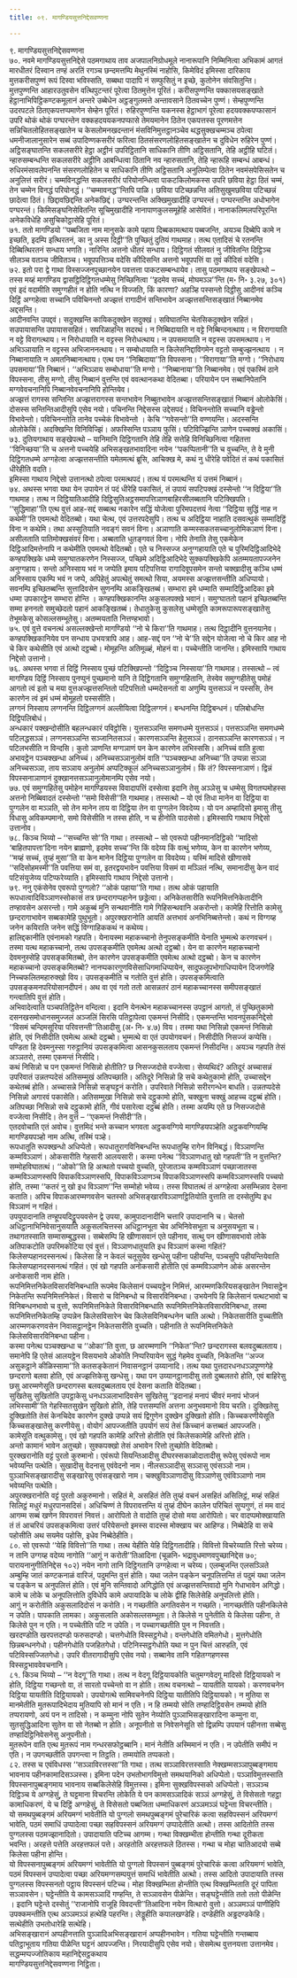 ```yaml
---
title: ०९. मागण्डियसुत्तनिद्देसवण्णना

---
```

९. मागण्डियसुत्तनिद्देसवण्णना  
७०. नवमे मागण्डियसुत्तनिद्देसे पठमगाथाय ताव अजपालनिग्रोधमूले नानारूपानि निम्मिनित्वा अभिकामं आगतं मारधीतरं दिस्वान तण्हं अरतिं रगञ्च छन्दमत्तम्पि मेथुनस्मिं नाहोसि, किमेविदं इमिस्सा दारिकाय मुत्तकरीसपुण्णं रूपं दिस्वा भविस्सति, सब्बथा पादापि नं सम्फुसितुं न इच्छे, कुतोनेन संवसितुन्ति।  
मुत्तपुण्णन्ति आहारउतुवसेन वत्थिपुटन्तरं पूरेत्वा ठितमुत्तेन पूरितं। करीसपुण्णन्ति पक्कासयसङ्खाते हेट्ठानाभिपिट्ठिकण्टकमूलानं अन्तरे उब्बेधेन अट्ठङ्गुलमत्ते अन्तावसाने ठितवच्चेन पुण्णं। सेम्हपुण्णन्ति उदरपटले ठितएकपत्तप्पमाणेन सेम्हेन पूरितं। रुहिरपुण्णन्ति यकनस्स हेट्ठाभागं पूरेत्वा हदयवक्कपप्फासानं उपरि थोकं थोकं पग्घरन्तेन वक्कहदययकनपप्फासे तेमयमानेन ठितेन एकपत्तस्स पूरणमत्तेन सन्निचितलोहितसङ्खातेन च केसलोमनखदन्तानं मंसविनिमुत्तट्ठानञ्चेव थद्धसुक्खचम्मञ्च ठपेत्वा धमनीजालानुसारेन सब्बं उपादिण्णकसरीरं फरित्वा ठितसंसरणलोहितसङ्खातेन च दुविधेन रुहिरेन पुण्णं।  
अट्ठिसङ्घातन्ति सकलसरीरे हेट्ठा अट्ठीनं उपरिट्ठितानि साधिकानि तीणि अट्ठिसतानि, तेहि अट्ठीहि घटितं। न्हारुसम्बन्धन्ति सकलसरीरे अट्ठीनि आबन्धित्वा ठितानि नव न्हारुसतानि, तेहि न्हारूहि सम्बन्धं आबन्धं। रुधिरमंसावलेपनन्ति संसरणलोहितेन च साधिकानि तीणि अट्ठिसतानि अनुलिम्पेत्वा ठितेन नवमंसपेसिसतेन च अनुलित्तं सरीरं। चम्मविनद्धन्ति सकलसरीरं परियोनन्धित्वा पाकटकिलोमकस्स उपरि छविया हेट्ठा ठितं चम्मं, तेन चम्मेन विनद्धं परियोनद्धं। ‘‘चम्मावनद्ध’’न्तिपि पाळि। छविया पटिच्छन्नन्ति अतिसुखुमछविया पटिच्छन्नं छादेत्वा ठितं। छिद्दावछिद्दन्ति अनेकछिद्दं। उग्घरन्तन्ति अक्खिमुखादीहि उग्घरन्तं। पग्घरन्तन्ति अधोभागेन पग्घरन्तं। किमिसङ्घनिसेवितन्ति सूचिमुखादीहि नानापाणकुलसमूहेहि आसेवितं। नानाकलिमलपरिपूरन्ति अनेकविधेहि असुचिकोट्ठासेहि पूरितं।  
७१. ततो मागण्डियो ‘‘पब्बजिता नाम मानुसके कामे पहाय दिब्बकामत्थाय पब्बजन्ति, अयञ्च दिब्बेपि कामे न इच्छति, इदम्पि इत्थिरतनं, का नु अस्स दिट्ठी’’ति पुच्छितुं दुतियं गाथमाह। तत्थ एतादिसं चे रतनन्ति दिब्बित्थिरतनं सन्धाय भणति। नारिन्ति अत्तनो धीतरं सन्धाय। दिट्ठिगतं सीलवतं नु जीवितन्ति दिट्ठिञ्च सीलञ्च वतञ्च जीवितञ्च। भवूपपत्तिञ्च वदेसि कीदिसन्ति अत्तनो भवूपपत्तिं वा तुवं कीदिसं वदेसि।  
७२. इतो परा द्वे गाथा विस्सज्जनपुच्छानयेन पवत्तत्ता पाकटसम्बन्धायेव। तासु पठमगाथाय सङ्खेपत्थो – तस्स मय्हं मागण्डिय द्वासट्ठिदिट्ठिगतधम्मेसु निच्छिनित्वा ‘‘इदमेव सच्चं, मोघमञ्ञ’’न्ति (म॰ नि॰ ३.२७, ३०१) एवं इदं वदामीति समुग्गहीतं न होति नत्थि न विज्जति, किं कारणा? अहञ्हि पस्सन्तो दिट्ठीसु आदीनवं कञ्चि दिट्ठिं अग्गहेत्वा सच्चानि पविचिनन्तो अज्झत्तं रागादीनं सन्तिभावेन अज्झत्तसन्तिसङ्खातं निब्बानमेव अद्दसन्ति।  
आदीनवन्ति उपद्दवं। सदुक्खन्ति कायिकदुक्खेन सदुक्खं। सविघातन्ति चेतसिकदुक्खेन सहितं। सउपायासन्ति उपायाससहितं। सपरिळाहन्ति सदरथं। न निब्बिदायाति न वट्टे निब्बिन्दनत्थाय। न विरागायाति न वट्टे विरागत्थाय। न निरोधायाति न वट्टस्स निरोधत्थाय। न उपसमायाति न वट्टस्स उपसमत्थाय। न अभिञ्ञायाति न वट्टस्स अभिजाननत्थाय। न सम्बोधायाति न किलेसनिद्दाविगमेन वट्टतो सम्बुज्झनत्थाय । न निब्बानायाति न अमतनिब्बानत्थाय। एत्थ पन ‘‘निब्बिदाया’’ति विपस्सना। ‘‘विरागाया’’ति मग्गो। ‘‘निरोधाय उपसमाया’’ति निब्बानं। ‘‘अभिञ्ञाय सम्बोधाया’’ति मग्गो। ‘‘निब्बानाया’’ति निब्बानमेव। एवं एकस्मिं ठाने विपस्सना, तीसु मग्गो, तीसु निब्बानं वुत्तन्ति एवं ववत्थानकथा वेदितब्बा। परियायेन पन सब्बानिपेतानि मग्गवेवचनानिपि निब्बानवेवचनानिपि होन्तियेव।  
अज्झत्तं रागस्स सन्तिन्ति अज्झत्तरागस्स सन्तभावेन निब्बुतभावेन अज्झत्तसन्तिसङ्खातं निब्बानं ओलोकेसिं। दोसस्स सन्तिन्तिआदीसुपि एसेव नयो। पचिनन्ति निद्देसस्स उद्देसपदं। विचिनन्तोति सच्चानि वड्ढेन्तो विभावेन्तो। पविचिनन्तोति तानेव पच्चेकं विभावेन्तो । केचि ‘‘गवेसन्तो’’ति वण्णयन्ति। अदस्सन्ति ओलोकेसिं। अदक्खिन्ति विनिविज्झिं। अफस्सिन्ति पञ्ञाय फुसिं। पटिविज्झिन्ति ञाणेन पच्चक्खं अकासिं।  
७३. दुतियगाथाय सङ्खेपत्थो – यानिमानि दिट्ठिगतानि तेहि तेहि सत्तेहि विनिच्छिनित्वा गहितत्ता ‘‘विनिच्छया’’ति च अत्तनो पच्चयेहि अभिसङ्खतभावादिना नयेन ‘‘पकप्पितानी’’ति च वुच्चन्ति, ते वे मुनी दिट्ठिगतधम्मे अग्गहेत्वा अज्झत्तसन्तीति यमेतमत्थं ब्रूसि, आचिक्ख मे, कथं नु धीरेहि पवेदितं तं कथं पकासितं धीरेहीति वदति।  
इमिस्सा गाथाय निद्देसो उत्तानत्थो ठपेत्वा परमत्थपदं। तत्थ यं परमत्थन्ति यं उत्तमं निब्बानं।  
७४. अथस्स भगवा यथा येन उपायेन तं पदं धीरेहि पकासितं, तं उपायं सपटिपक्खं दस्सेन्तो ‘‘न दिट्ठिया’’ति गाथमाह। तत्थ न दिट्ठियातिआदीहि दिट्ठिसुतिअट्ठसमापत्तिञाणबाहिरसीलब्बतानि पटिक्खिपति। ‘‘सुद्धिमाहा’’ति एत्थ वुत्तं आह-सद्दं सब्बत्थ नकारेन सद्धिं योजेत्वा पुरिमपदत्तयं नेत्वा ‘‘दिट्ठिया सुद्धिं नाह न कथेमी’’ति एवमत्थो वेदितब्बो। यथा चेत्थ, एवं उत्तरपदेसुपि। तत्थ च अदिट्ठिया नाहाति दसवत्थुकं सम्मादिट्ठिं विना न कथेमि। तथा अस्सुतियाति नवङ्गं सवनं विना। अञाणाति कम्मस्सकतसच्चानुलोमिकञाणं विना। असीलताति पातिमोक्खसंवरं विना। अब्बताति धुतङ्गवतं विना। नोपि तेनाति तेसु एकमेकेन दिट्ठिआदिमत्तेनापि न कथेमीति एवमत्थो वेदितब्बो। एते च निस्सज्ज अनुग्गहायाति एते च पुरिमदिट्ठिआदिभेदे कण्हपक्खिके धम्मे समुग्घातकरणेन निस्सज्ज, पच्छिमे अदिट्ठिआदिभेदे सुक्कपक्खिकेपि अतम्मयतापज्जनेन अनुग्गहाय। सन्तो अनिस्साय भवं न जप्पेति इमाय पटिपत्तिया रागादिवूपसमेन सन्तो चक्खादीसु कञ्चि धम्मं अनिस्साय एकम्पि भवं न जप्पे, अपिहेतुं अपत्थेतुं समत्थो सिया, अयमस्स अज्झत्तसन्तीति अधिप्पायो।  
सवनम्पि इच्छितब्बन्ति सुत्तादिवसेन सुणनम्पि आकङ्खितब्बं। सम्भारा इमे धम्माति सम्मादिट्ठिआदिका इमे धम्मा उपकारट्ठेन सम्भारा होन्ति । कण्हपक्खिकानन्ति अकुसलपक्खे भवानं। समुग्घाततो पहानं इच्छितब्बन्ति सम्मा हननतो समुच्छेदतो पहानं आकङ्खितब्बं। तेधातुकेसु कुसलेसु धम्मेसूति कामरूपारूपसङ्खातेसु तेभूमकेसु कोसल्लसम्भूतेसु। अतम्मयताति नित्तण्हभावो।  
७५. एवं वुत्ते वचनत्थं असल्लक्खेन्तो मागण्डियो ‘‘नो चे किरा’’ति गाथमाह। तत्थ दिट्ठादीनि वुत्तनयानेव। कण्हपक्खिकानियेव पन सन्धाय उभयत्रापि आह। आह-सद्दं पन ‘‘नो चे’’ति सद्देन योजेत्वा नो चे किर आह नो चे किर कथेसीति एवं अत्थो दट्ठब्बो। मोमूहन्ति अतिमूळ्हं, मोहनं वा। पच्चेन्तीति जानन्ति। इमिस्सापि गाथाय निद्देसो उत्तानो।  
७६. अथस्स भगवा तं दिट्ठिं निस्साय पुच्छं पटिक्खिपन्तो ‘‘दिट्ठिञ्च निस्साया’’ति गाथमाह। तस्सत्थो – त्वं मागण्डिय दिट्ठिं निस्साय पुनप्पुनं पुच्छमानो यानि ते दिट्ठिगतानि समुग्गहितानि, तेस्वेव समुग्गहीतेसु पमोहं आगतो त्वं इतो च मया वुत्तअज्झत्तसन्तितो पटिपत्तितो धम्मदेसनतो वा अणुम्पि युत्तसञ्ञं न पस्ससि, तेन कारणेन त्वं इमं धम्मं मोमूहतो पस्ससीति।  
लग्गनं निस्साय लग्गनन्ति दिट्ठिलग्गनं अल्लीयित्वा दिट्ठिलग्गनं। बन्धनन्ति दिट्ठिबन्धनं। पलिबोधन्ति दिट्ठिपलिबोधं।  
अन्धकारं पक्खन्दोसीति बहलन्धकारं पविट्ठोसि। युत्तसञ्ञन्ति समणधम्मे युत्तसञ्ञं। पत्तसञ्ञन्ति समणधम्मे पटिलद्धसञ्ञं। लग्गनसञ्ञन्ति सञ्जानितसञ्ञं। कारणसञ्ञन्ति हेतुसञ्ञं। ठानसञ्ञन्ति कारणसञ्ञं। न पटिलभसीति न विन्दसि। कुतो ञाणन्ति मग्गञाणं पन केन कारणेन लभिस्ससि। अनिच्चं वाति हुत्वा अभावट्ठेन पञ्चक्खन्धा अनिच्चं। अनिच्चसञ्ञानुलोमं वाति ‘‘पञ्चक्खन्धा अनिच्चा’’ति उप्पन्ना सञ्ञा अनिच्चसञ्ञा, ताय सञ्ञाय अनुलोमं अप्पटिक्कूलं अनिच्चसञ्ञानुलोमं। किं तं? विपस्सनाञाणं। द्विन्नं विपस्सनाञाणानं दुक्खानत्तसञ्ञानुलोमानम्पि एसेव नयो।  
७७. एवं समुग्गहितेसु पमोहेन मागण्डियस्स विवादापत्तिं दस्सेत्वा इदानि तेसु अञ्ञेसु च धम्मेसु विगतप्पमोहस्स अत्तनो निब्बिवादतं दस्सेन्तो ‘‘समो विसेसी’’ति गाथमाह। तस्सत्थो – यो एवं तिधा मानेन वा दिट्ठिया वा पुग्गलेन वा मञ्ञति, सो तेन मानेन ताय वा दिट्ठिया तेन वा पुग्गलेन विवदेय्य। यो पन अम्हादिसो इमासु तीसु विधासु अविकम्पमानो, समो विसेसीति न तस्स होति, न च हीनोति पाठसेसो। इमिस्सापि गाथाय निद्देसो उत्तानोव।  
७८. किञ्च भिय्यो – ‘‘सच्चन्ति सो’’ति गाथा। तस्सत्थो – सो एवरूपो पहीनमानदिट्ठिको ‘‘मादिसो ‘बाहितपापत्ता’दिना नयेन ब्राह्मणो, इदमेव सच्च’’न्ति किं वदेय्य किं वत्थुं भणेय्य, केन वा कारणेन भणेय्य, ‘‘मय्हं सच्चं, तुय्हं मुसा’’ति वा केन मानेन दिट्ठिया पुग्गलेन वा विवदेय्य। यस्मिं मादिसे खीणासवे ‘‘सदिसोहमस्मी’’ति पवत्तिया समं वा, इतरद्वयभावेन पवत्तिया विसमं वा मञ्ञितं नत्थि, समानादीसु केन वादं पटिसंयुजेय्य पटिप्फरेय्याति। इमिस्सापि गाथाय निद्देसो उत्तानो।  
७९. ननु एकंसेनेव एवरूपो पुग्गलो? ‘‘ओकं पहाया’’ति गाथा। तत्थ ओकं पहायाति रूपधात्वादिविञ्ञाणस्सोकासं तत्र छन्दरागप्पहानेन छड्डेत्वा। अनिकेतसारीति रूपनिमित्तनिकेतादीनि तण्हावसेन असरन्तो। गामे अकुब्बं मुनि सन्थवानीति गामे गिहिसन्थवानि अकरोन्तो। कामेहि रित्तोति कामेसु छन्दरागाभावेन सब्बकामेहि पुथुभूतो। अपुरक्खरानोति आयतिं अत्तभावं अनभिनिब्बत्तेन्तो। कथं न विग्गय्ह जनेन कयिराति जनेन सद्धिं विग्गाहिककथं न कथेय्य।  
हालिद्दकानीति एवंनामको गहपति। येनायस्मा महाकच्चानो तेनुपसङ्कमीति येनाति भुम्मत्थे करणवचनं। तस्मा यत्थ महाकच्चानो, तत्थ उपसङ्कमीति एवमेत्थ अत्थो दट्ठब्बो। येन वा कारणेन महाकच्चानो देवमनुस्सेहि उपसङ्कमितब्बो, तेन कारणेन उपसङ्कमीति एवमेत्थ अत्थो दट्ठब्बो। केन च कारणेन महाकच्चानो उपसङ्कमितब्बो? नानप्पकारगुणविसेसाधिगमाधिप्पायेन, सादुफलूपभोगाधिप्पायेन दिजगणेहि निच्चफलितमहारुक्खो विय। उपसङ्कमीति च गतोति वुत्तं होति। उपसङ्कमित्वाति उपसङ्कमनपरियोसानदीपनं। अथ वा एवं गतो ततो आसन्नतरं ठानं महाकच्चानस्स समीपसङ्खातं गन्त्वातिपि वुत्तं होति।  
अभिवादेत्वाति पञ्चपतिट्ठितेन वन्दित्वा। इदानि येनत्थेन महाकच्चानस्स उपट्ठानं आगतो, तं पुच्छितुकामो दसनखसमोधानसमुज्जलं अञ्जलिं सिरसि पतिट्ठापेत्वा एकमन्तं निसीदि। एकमन्तन्ति भावनपुंसकनिद्देसो ‘‘विसमं चन्दिमसूरिया परिवत्तन्ती’’तिआदीसु (अ॰ नि॰ ४.७) विय। तस्मा यथा निसिन्नो एकमन्तं निसिन्नो होति, एवं निसीदीति एवमेत्थ अत्थो दट्ठब्बो। भुम्मत्थे वा एतं उपयोगवचनं। निसीदीति निसज्जं कप्पेसि। पण्डिता हि देवमनुस्सा गरुट्ठानियं उपसङ्कमित्वा आसनकुसलताय एकमन्तं निसीदन्ति। अयञ्च गहपति तेसं अञ्ञतरो, तस्मा एकमन्तं निसीदि।  
कथं निसिन्नो च पन एकमन्तं निसिन्नो होतीति? छ निसज्जदोसे वज्जेत्वा। सेय्यथिदं? अतिदूरं अच्चासन्नं उपरिवातं उन्नतप्पदेसं अतिसम्मुखं अतिपच्छाति। अतिदूरे निसिन्नो हि सचे कथेतुकामो होति, उच्चासद्देन कथेतब्बं होति। अच्चासन्ने निसिन्नो सङ्घट्टनं करोति। उपरिवाते निसिन्नो सरीरगन्धेन बाधति। उन्नतप्पदेसे निसिन्नो अगारवं पकासेति। अतिसम्मुखा निसिन्नो सचे दट्ठुकामो होति, चक्खुना चक्खुं आहच्च दट्ठब्बं होति। अतिपच्छा निसिन्नो सचे दट्ठुकामो होति, गीवं पसारेत्वा दट्ठब्बं होति। तस्मा अयम्पि एते छ निसज्जदोसे वज्जेत्वा निसीदि। तेन वुत्तं – ‘‘एकमन्तं निसीदी’’ति।  
एतदवोचाति एतं अवोच। वुत्तमिदं भन्ते कच्चान भगवता अट्ठकवग्गिये मागण्डियपञ्हेति अट्ठकवग्गियम्हि मागण्डियपञ्हो नाम अत्थि, तस्मिं पञ्हे।  
रूपधातूति रूपक्खन्धो अधिप्पेतो। रूपधातुरागविनिबन्धन्ति रूपधातुम्हि रागेन विनिबद्धं। विञ्ञाणन्ति कम्मविञ्ञाणं। ओकसारीति गेहसारी आलयसारी। कस्मा पनेत्थ ‘‘विञ्ञाणधातु खो गहपती’’ति न वुत्तन्ति? सम्मोहविघातत्थं। ‘‘ओको’’ति हि अत्थतो पच्चयो वुच्चति, पुरेजातञ्च कम्मविञ्ञाणं पच्छाजातस्स कम्मविञ्ञाणस्सपि विपाकविञ्ञाणस्सपि, विपाकविञ्ञाणञ्च विपाकविञ्ञाणस्सपि कम्मविञ्ञाणस्सपि पच्चयो होति, तस्मा ‘‘कतरं नु खो इध विञ्ञाण’’न्ति सम्मोहो भवेय्य। तस्स विघातत्थं तं अग्गहेत्वा असम्भिन्नाव देसना कताति। अपिच विपाकआरम्मणवसेन चतस्सो अभिसङ्खारविञ्ञाणट्ठितियोति वुत्ताति ता दस्सेतुम्पि इध विञ्ञाणं न गहितं।  
उपयुपादानाति तण्हूपयदिट्ठूपयवसेन द्वे उपया, कामुपादानादीनि चत्तारि उपादानानि च। चेतसो अधिट्ठानाभिनिवेसानुसयाति अकुसलचित्तस्स अधिट्ठानभूता चेव अभिनिवेसभूता च अनुसयभूता च। तथागतस्साति सम्मासम्बुद्धस्स। सब्बेसम्पि हि खीणासवानं एते पहीनाव, सत्थु पन खीणासवभावो लोके अतिपाकटोति उपरिमकोटिया एवं वुत्तं। विञ्ञाणधातुयाति इध विञ्ञाणं कस्मा गहितं? किलेसप्पहानदस्सनत्थं। किलेसा हि न केवलं चतूसुयेव खन्धेसु पहीना पहीयन्ति, पञ्चसुपि पहीयन्तियेवाति किलेसप्पहानदस्सनत्थं गहितं। एवं खो गहपति अनोकसारी होतीति एवं कम्मविञ्ञाणेन ओकं असरन्तेन अनोकसारी नाम होति।  
रूपनिमित्तनिकेतविसारविनिबन्धाति रूपमेव किलेसानं पच्चयट्ठेन निमित्तं, आरम्मणकिरियसङ्खातेन निवासट्ठेन निकेतन्ति रूपनिमित्तनिकेतं। विसारो च विनिबन्धो च विसारविनिबन्धा। उभयेनपि हि किलेसानं पत्थटभावो च विनिबन्धनभावो च वुत्तो, रूपनिमित्तनिकेते विसारविनिबन्धाति रूपनिमित्तनिकेतविसारविनिबन्धा, तस्मा रूपनिमित्तनिकेतम्हि उप्पन्नेन किलेसविसारेन चेव किलेसविनिबन्धनेन चाति अत्थो। निकेतसारीति वुच्चतीति आरम्मणकरणवसेन निवासट्ठानट्ठेन निकेतसारीति वुच्चति। पहीनाति ते रूपनिमित्तनिकेते किलेसविसारविनिबन्धा पहीना।  
कस्मा पनेत्थ पञ्चक्खन्धा च ‘‘ओका’’ति वुत्ता, छ आरम्मणानि ‘‘निकेत’’न्ति? छन्दरागस्स बलवदुब्बलताय। समानेपि हि एतेसं आलयट्ठेन विसयभावे ओकोति निप्परियायेन सुद्धं गेहमेव वुच्चति, निकेतन्ति ‘‘अज्ज असुकट्ठाने कीळिस्सामा’’ति कतसङ्केतानं निवासनट्ठानं उय्यानादि। तत्थ यथा पुत्तदारधनधञ्ञपुण्णगेहे छन्दरागो बलवा होति, एवं अज्झत्तिकेसु खन्धेसु। यथा पन उय्यानट्ठानादीसु ततो दुब्बलतरो होति, एवं बाहिरेसु छसु आरम्मणेसूति छन्दरागस्स बलवदुब्बलताय एवं देसना कताति वेदितब्बा।  
सुखितेसु सुखितोति उपट्ठाकेसु धनधञ्ञलाभादिवसेन सुखितेसु ‘‘इदानाहं मनापं चीवरं मनापं भोजनं लभिस्सामी’’ति गेहस्सितसुखेन सुखितो होति, तेहि पत्तसम्पत्तिं अत्तना अनुभवमानो विय चरति। दुक्खितेसु दुक्खितोति तेसं केनचिदेव कारणेन दुक्खे उप्पन्ने सयं द्विगुणेन दुक्खेन दुक्खितो होति। किच्चकरणीयेसूति किच्चसङ्खातेसु करणीयेसु। वोयोगं आपज्जतीति उपयोगं सयं तेसं किच्चानं कत्तब्बतं आपज्जति।  
कामेसूति वत्थुकामेसु। एवं खो गहपति कामेहि अरित्तो होतीति एवं किलेसकामेहि अरित्तो होति।  
अन्तो कामानं भावेन अतुच्छो। सुक्कपक्खो तेसं अभावेन रित्तो तुच्छोति वेदितब्बो।  
पुरक्खरानोति वट्टं पुरतो कुरुमानो। एवंरूपो सियन्तिआदीसु दीघरस्सकाळोदातादीसु रूपेसु एवंरूपो नाम भवेय्यन्ति पत्थेति। सुखादीसु वेदनासु एवंवेदनो नाम। नीलसञ्ञादीसु सञ्ञासु एवंसञ्ञो नाम। पुञ्ञाभिसङ्खारादीसु सङ्खारेसु एवंसङ्खारो नाम। चक्खुविञ्ञाणादीसु विञ्ञाणेसु एवंविञ्ञाणो नाम भवेय्यन्ति पत्थेति।  
अपुरक्खरानोति वट्टं पुरतो अकुरुमानो। सहितं मे, असहितं तेति तुय्हं वचनं असहितं असिलिट्ठं, मय्हं सहितं सिलिट्ठं मधुरं मधुरपानसदिसं। अधिचिण्णं ते विपरावत्तन्ति यं तुय्हं दीघेन कालेन परिचितं सुप्पगुणं, तं मम वादं आगम्म सब्बं खणेन विपरावत्तं निवत्तं। आरोपितो ते वादोति तुय्हं दोसो मया आरोपितो। चर वादप्पमोक्खायाति तं तं आचरियं उपसङ्कमित्वा उत्तरं परियेसन्तो इमस्स वादस्स मोक्खाय चर आहिण्ड। निब्बेठेहि वा सचे पहोसीति अथ सयमेव पहोसि, इधेव निब्बेठेहीति।  
८०. सो एवरूपो ‘‘येहि विवित्तो’’ति गाथा। तत्थ येहीति येहि दिट्ठिगतादीहि। विवित्तो विचरेय्याति रित्तो चरेय्य। न तानि उग्गय्ह वदेय्य नागोति ‘‘आगुं न करोती’’तिआदिना (चूळनि॰ भद्रावुधमाणवपुच्छानिद्देस ७०; पारायनानुगीतिनिद्देस १०२) नयेन नागो तानि दिट्ठिगतानि उग्गहेत्वा न चरेय्य। एलम्बुजन्ति एलसञ्ञिते अम्बुम्हि जातं कण्टकनाळं वारिजं, पदुमन्ति वुत्तं होति। यथा जलेन पङ्केन चनूपलित्तन्ति तं पदुमं यथा जलेन च पङ्केन च अनुपलित्तं होति। एवं मुनि सन्तिवादो अगिद्धोति एवं अज्झत्तसन्तिवादो मुनि गेधाभावेन अगिद्धो। कामे च लोके च अनूपलित्तोति दुविधेपि कामे अपायादिके च लोके द्वीहि सिलेसेहि अनुपलित्तो होति।  
आगुं न करोतीति अकुसलादिदोसं न करोति। न गच्छतीति अगतिवसेन न गच्छति। नागच्छतीति पहीनकिलेसे न उपेति। पापकाति लामका। अकुसलाति अकोसल्लसम्भूता। ते किलेसे न पुनेतीति ये किलेसा पहीना, ते किलेसे पुन न एति। न पच्चेतीति पटि न उपेति। न पच्चागच्छतीति पुन न निवत्तति।  
खरदण्डोति खरपत्तदण्डो फरुसदण्डो। चत्तगेधोति विस्सट्ठगेधो। वन्तगेधोति वमितगेधो। मुत्तगेधोति छिन्नबन्धनगेधो। पहीनगेधोति पजहितगेधो। पटिनिस्सट्ठगेधोति यथा न पुन चित्तं आरुहति, एवं पटिविस्सज्जितगेधो। उपरि वीतरागादीसुपि एसेव नयो। सब्बानेव तानि गहितग्गहणस्स विस्सट्ठभाववेवचनानि।  
८१. किञ्च भिय्यो – ‘‘न वेदगू’’ति गाथा। तत्थ न वेदगू दिट्ठियायकोति चतुमग्गवेदगू मादिसो दिट्ठियायको न होति, दिट्ठिया गच्छन्तो वा, तं सारतो पच्चेन्तो वा न होति। तत्थ वचनत्थो – यायतीति यायको। करणवचनेन दिट्ठिया यायतीति दिट्ठियायको। उपयोगत्थे सामिवचनेनपि दिट्ठिया यातीतिपि दिट्ठियायको। न मुतिया स मानमेतीति मुतरूपादिभेदाय मुतियापि सो मानं न एति। न हि तम्मयो सोति तण्हादिट्ठिवसेन तम्मयो होति तप्परायणो, अयं पन न तादिसो। न कम्मुना नोपि सुतेन नेय्योति पुञ्ञाभिसङ्खारादिना कम्मुना वा, सुतसुद्धिआदिना सुतेन वा सो नेतब्बो न होति। अनूपनीतो स निवेसनेसूति सो द्विन्नम्पि उपयानं पहीनत्ता सब्बेसु तण्हादिट्ठिनिवेसनेसु अनुपनीतो।  
मुतरूपेन वाति एत्थ मुतरूपं नाम गन्धरसफोट्ठब्बानि। मानं नेतीति अस्मिमानं न एति। न उपेतीति समीपं न एति। न उपगच्छतीति उपगन्त्वा न तिट्ठति। तम्मयोति तप्पकतो।  
८२. तस्स च एवंविधस्स ‘‘सञ्ञाविरत्तस्सा’’ति गाथा। तत्थ सञ्ञाविरत्तस्साति नेक्खम्मसञ्ञापुब्बङ्गमाय भावनाय पहीनकामादिसञ्ञस्स। इमिना पदेन उभतोभागविमुत्तो समथयानिको अधिप्पेतो। पञ्ञाविमुत्तस्साति विपस्सनापुब्बङ्गमाय भावनाय सब्बकिलेसेहि विमुत्तस्स। इमिना सुक्खविपस्सको अधिप्पेतो। सञ्ञञ्च दिट्ठिञ्च ये अग्गहेसुं, ते घट्टमाना विचरन्ति लोकेति ये पन कामसञ्ञादिकं सञ्ञं अग्गहेसुं, ते विसेसतो गहट्ठा कामाधिकरणं, ये च दिट्ठिं अग्गहेसुं, ते विसेसतो पब्बजिता धम्माधिकरणं अञ्ञमञ्ञं घट्टेन्ता विचरन्तीति।  
यो समथपुब्बङ्गमं अरियमग्गं भावेतीति यो पुग्गलो समथपुब्बङ्गमं पुरेचारिकं कत्वा सहविपस्सनं अरियमग्गं भावेति, पठमं समाधिं उप्पादेत्वा पच्छा सहविपस्सनं अरियमग्गं उप्पादेतीति अत्थो। तस्स आदितोति तस्स पुग्गलस्स पठमज्झानादितो। उपादायाति पटिच्च आगम्म। गन्था विक्खम्भीता होन्तीति गन्था दूरीकता भवन्ति। अरहत्ते पत्तेति अरहत्तफलं पत्ते। अरहतोति अरहत्तफले ठितस्स। गन्था च मोहा चातिआदयो सब्बे किलेसा पहीना होन्ति।  
यो विपस्सनापुब्बङ्गमं अरियमग्गं भावेतीति यो पुग्गलो विपस्सनं पुब्बङ्गमं पुरेचारिकं कत्वा अरियमग्गं भावेति, पठमं विपस्सनं उप्पादेत्वा पच्छा अरियमग्गसम्पयुत्तं समाधिं भावेतीति अत्थो। तस्स आदितो उपादायाति तस्स पुग्गलस्स विपस्सनतो पट्ठाय विपस्सनं पटिच्च। मोहा विक्खम्भिता होन्तीति एत्थ विक्खम्भिताति दूरं पापिता सञ्ञावसेन। घट्टेन्तीति ये कामसञ्ञादिं गण्हन्ति, ते सञ्ञावसेन पीळेन्ति। सङ्घट्टेन्तीति ततो ततो पीळेन्ति । इदानि घट्टेन्ते दस्सेतुं ‘‘राजानोपि राजूहि विवदन्ती’’तिआदिना नयेन वित्थारो वुत्तो। अञ्ञमञ्ञं पाणीहिपि उपक्कमन्तीति एत्थ अञ्ञमञ्ञं हत्थेहि पहरन्ति। लेड्डूहीति कपालखण्डेहि। दण्डेहीति अड्ढदण्डकेहि। सत्थेहीति उभतोधारेहि सत्थेहि।  
अभिसङ्खारानं अप्पहीनत्ताति पुञ्ञादिअभिसङ्खारानं अप्पहीनभावेन। गतिया घट्टेन्तीति गन्तब्बाय पतिट्ठाभूताय गतिया पीळेन्ति घट्टनं आपज्जन्ति। निरयादीसुपि एसेव नयो। सेसमेत्थ वुत्तनयत्ता उत्तानमेव।  
सद्धम्मप्पज्जोतिकाय महानिद्देसट्ठकथाय  
मागण्डियसुत्तनिद्देसवण्णना निट्ठिता।  